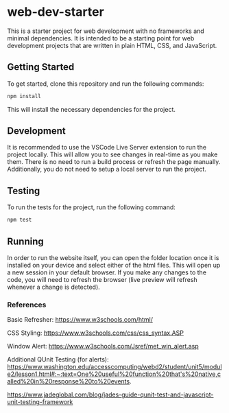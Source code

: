 # web-dev-starter

This is a starter project for web development with no frameworks and minimal
dependencies. It is intended to be a starting point for web development projects
that are written in plain HTML, CSS, and JavaScript.

## Getting Started

To get started, clone this repository and run the following commands:

```bash
npm install
```
This will install the necessary dependencies for the project.

## Development

It is recommended to use the VSCode Live Server extension to run the project
locally. This will allow you to see changes in real-time as you make them. There
is no need to run a build process or refresh the page manually. Additionally,
you do not need to setup a local server to run the project.

## Testing

To run the tests for the project, run the following command:

```bash
npm test
```
## Running

In order to run the website itself, you can open the folder location once it is installed on your device and select either of the html files. This will open up a new session in your default browser. If you make any changes to the code, you will need to refresh the browser (live preview will refresh whenever a change is detected).

### References

Basic Refresher:
https://www.w3schools.com/html/

CSS Styling:
https://www.w3schools.com/css/css_syntax.ASP

Window Alert:
https://www.w3schools.com/Jsref/met_win_alert.asp

Additional QUnit Testing (for alerts):
https://www.washington.edu/accesscomputing/webd2/student/unit5/module2/lesson1.html#:~:text=One%20useful%20function%20that's%20native,called%20in%20response%20to%20events.

https://www.jadeglobal.com/blog/jades-guide-qunit-test-and-javascript-unit-testing-framework

